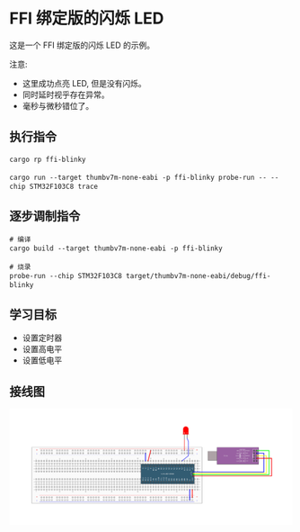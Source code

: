 # FFI 绑定版的闪烁 LED

这是一个 FFI 绑定版的闪烁 LED 的示例。

注意:

- 这里成功点亮 LED, 但是没有闪烁。
- 同时延时视乎存在异常。
- 毫秒与微秒错位了。

## 执行指令

```shell
cargo rp ffi-blinky

cargo run --target thumbv7m-none-eabi -p ffi-blinky probe-run -- --chip STM32F103C8 trace
```

## 逐步调制指令

```shell
# 编译
cargo build --target thumbv7m-none-eabi -p ffi-blinky

# 烧录
probe-run --chip STM32F103C8 target/thumbv7m-none-eabi/debug/ffi-blinky
```

## 学习目标

- 设置定时器
- 设置高电平
- 设置低电平

## 接线图

![](../../../images/wiring_diagram/3-1%20LED闪烁.jpg)
